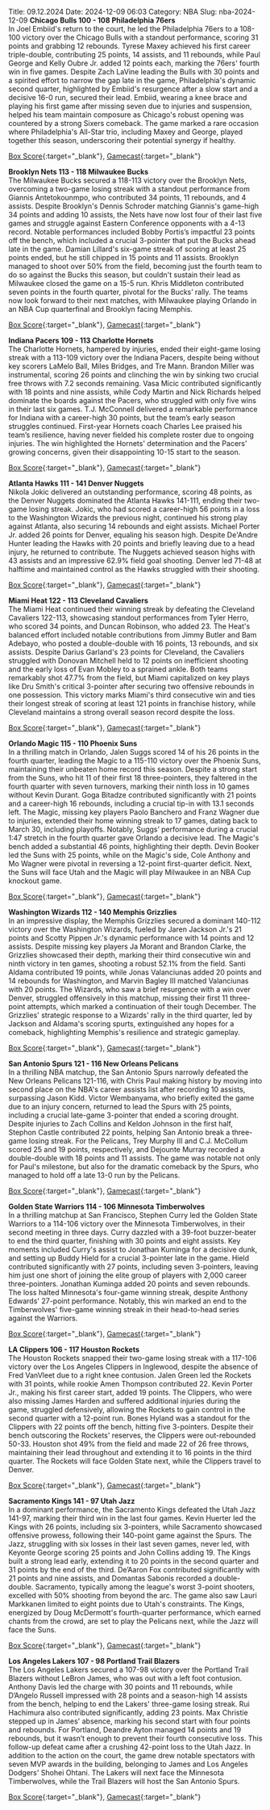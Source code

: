 Title: 09.12.2024
Date: 2024-12-09 06:03
Category: NBA 
Slug: nba-2024-12-09 
**Chicago Bulls 100 - 108 Philadelphia 76ers**  
In Joel Embiid's return to the court, he led the Philadelphia 76ers to a 108-100 victory over the Chicago Bulls with a standout performance, scoring 31 points and grabbing 12 rebounds. Tyrese Maxey achieved his first career triple-double, contributing 25 points, 14 assists, and 11 rebounds, while Paul George and Kelly Oubre Jr. added 12 points each, marking the 76ers' fourth win in five games. Despite Zach LaVine leading the Bulls with 30 points and a spirited effort to narrow the gap late in the game, Philadelphia's dynamic second quarter, highlighted by Embiid's resurgence after a slow start and a decisive 16-0 run, secured their lead. Embiid, wearing a knee brace and playing his first game after missing seven due to injuries and suspension, helped his team maintain composure as Chicago's robust opening was countered by a strong Sixers comeback. The game marked a rare occasion where Philadelphia's All-Star trio, including Maxey and George, played together this season, underscoring their potential synergy if healthy. 

[Box Score](/game/phi-vs-chi-0022400347/box-score){:target="_blank"}, [Gamecast](/game/phi-vs-chi-0022400347){:target="_blank"}<br>

**Brooklyn Nets 113 - 118 Milwaukee Bucks**  
The Milwaukee Bucks secured a 118-113 victory over the Brooklyn Nets, overcoming a two-game losing streak with a standout performance from Giannis Antetokounmpo, who contributed 34 points, 11 rebounds, and 4 assists. Despite Brooklyn's Dennis Schroder matching Giannis's game-high 34 points and adding 10 assists, the Nets have now lost four of their last five games and struggle against Eastern Conference opponents with a 4-13 record. Notable performances included Bobby Portis’s impactful 23 points off the bench, which included a crucial 3-pointer that put the Bucks ahead late in the game. Damian Lillard's six-game streak of scoring at least 25 points ended, but he still chipped in 15 points and 11 assists. Brooklyn managed to shoot over 50% from the field, becoming just the fourth team to do so against the Bucks this season, but couldn't sustain their lead as Milwaukee closed the game on a 15-5 run. Khris Middleton contributed seven points in the fourth quarter, pivotal for the Bucks’ rally. The teams now look forward to their next matches, with Milwaukee playing Orlando in an NBA Cup quarterfinal and Brooklyn facing Memphis. 

[Box Score](/game/mil-vs-bkn-0022400348/box-score){:target="_blank"}, [Gamecast](/game/mil-vs-bkn-0022400348){:target="_blank"}<br>

**Indiana Pacers 109 - 113 Charlotte Hornets**  
The Charlotte Hornets, hampered by injuries, ended their eight-game losing streak with a 113-109 victory over the Indiana Pacers, despite being without key scorers LaMelo Ball, Miles Bridges, and Tre Mann. Brandon Miller was instrumental, scoring 26 points and clinching the win by sinking two crucial free throws with 7.2 seconds remaining. Vasa Micic contributed significantly with 18 points and nine assists, while Cody Martin and Nick Richards helped dominate the boards against the Pacers, who struggled with only five wins in their last six games. T.J. McConnell delivered a remarkable performance for Indiana with a career-high 30 points, but the team’s early season struggles continued. First-year Hornets coach Charles Lee praised his team’s resilience, having never fielded his complete roster due to ongoing injuries. The win highlighted the Hornets' determination and the Pacers’ growing concerns, given their disappointing 10-15 start to the season. 

[Box Score](/game/cha-vs-ind-0022400349/box-score){:target="_blank"}, [Gamecast](/game/cha-vs-ind-0022400349){:target="_blank"}<br>

**Atlanta Hawks 111 - 141 Denver Nuggets**  
Nikola Jokic delivered an outstanding performance, scoring 48 points, as the Denver Nuggets dominated the Atlanta Hawks 141-111, ending their two-game losing streak. Jokic, who had scored a career-high 56 points in a loss to the Washington Wizards the previous night, continued his strong play against Atlanta, also securing 14 rebounds and eight assists. Michael Porter Jr. added 26 points for Denver, equaling his season high. Despite De'Andre Hunter leading the Hawks with 20 points and briefly leaving due to a head injury, he returned to contribute. The Nuggets achieved season highs with 43 assists and an impressive 62.9% field goal shooting. Denver led 71-48 at halftime and maintained control as the Hawks struggled with their shooting. 

[Box Score](/game/den-vs-atl-0022400350/box-score){:target="_blank"}, [Gamecast](/game/den-vs-atl-0022400350){:target="_blank"}<br>

**Miami Heat 122 - 113 Cleveland Cavaliers**  
The Miami Heat continued their winning streak by defeating the Cleveland Cavaliers 122-113, showcasing standout performances from Tyler Herro, who scored 34 points, and Duncan Robinson, who added 23. The Heat's balanced effort included notable contributions from Jimmy Butler and Bam Adebayo, who posted a double-double with 16 points, 13 rebounds, and six assists. Despite Darius Garland's 23 points for Cleveland, the Cavaliers struggled with Donovan Mitchell held to 12 points on inefficient shooting and the early loss of Evan Mobley to a sprained ankle. Both teams remarkably shot 47.7% from the field, but Miami capitalized on key plays like Dru Smith's critical 3-pointer after securing two offensive rebounds in one possession. This victory marks Miami's third consecutive win and ties their longest streak of scoring at least 121 points in franchise history, while Cleveland maintains a strong overall season record despite the loss. 

[Box Score](/game/cle-vs-mia-0022400351/box-score){:target="_blank"}, [Gamecast](/game/cle-vs-mia-0022400351){:target="_blank"}<br>

**Orlando Magic 115 - 110 Phoenix Suns**  
In a thrilling match in Orlando, Jalen Suggs scored 14 of his 26 points in the fourth quarter, leading the Magic to a 115-110 victory over the Phoenix Suns, maintaining their unbeaten home record this season. Despite a strong start from the Suns, who hit 11 of their first 18 three-pointers, they faltered in the fourth quarter with seven turnovers, marking their ninth loss in 10 games without Kevin Durant. Goga Bitadze contributed significantly with 21 points and a career-high 16 rebounds, including a crucial tip-in with 13.1 seconds left. The Magic, missing key players Paolo Banchero and Franz Wagner due to injuries, extended their home winning streak to 17 games, dating back to March 30, including playoffs. Notably, Suggs’ performance during a crucial 1:47 stretch in the fourth quarter gave Orlando a decisive lead. The Magic's bench added a substantial 46 points, highlighting their depth. Devin Booker led the Suns with 25 points, while on the Magic's side, Cole Anthony and Mo Wagner were pivotal in reversing a 12-point first-quarter deficit. Next, the Suns will face Utah and the Magic will play Milwaukee in an NBA Cup knockout game. 

[Box Score](/game/phx-vs-orl-0022400352/box-score){:target="_blank"}, [Gamecast](/game/phx-vs-orl-0022400352){:target="_blank"}<br>

**Washington Wizards 112 - 140 Memphis Grizzlies**  
In an impressive display, the Memphis Grizzlies secured a dominant 140-112 victory over the Washington Wizards, fueled by Jaren Jackson Jr.'s 21 points and Scotty Pippen Jr.'s dynamic performance with 14 points and 12 assists. Despite missing key players Ja Morant and Brandon Clarke, the Grizzlies showcased their depth, marking their third consecutive win and ninth victory in ten games, shooting a robust 52.1% from the field. Santi Aldama contributed 19 points, while Jonas Valanciunas added 20 points and 14 rebounds for Washington, and Marvin Bagley III matched Valanciunas with 20 points. The Wizards, who saw a brief resurgence with a win over Denver, struggled offensively in this matchup, missing their first 11 three-point attempts, which marked a continuation of their tough December. The Grizzlies' strategic response to a Wizards' rally in the third quarter, led by Jackson and Aldama's scoring spurts, extinguished any hopes for a comeback, highlighting Memphis's resilience and strategic gameplay. 

[Box Score](/game/mem-vs-was-0022400353/box-score){:target="_blank"}, [Gamecast](/game/mem-vs-was-0022400353){:target="_blank"}<br>

**San Antonio Spurs 121 - 116 New Orleans Pelicans**  
In a thrilling NBA matchup, the San Antonio Spurs narrowly defeated the New Orleans Pelicans 121-116, with Chris Paul making history by moving into second place on the NBA's career assists list after recording 10 assists, surpassing Jason Kidd. Victor Wembanyama, who briefly exited the game due to an injury concern, returned to lead the Spurs with 25 points, including a crucial late-game 3-pointer that ended a scoring drought. Despite injuries to Zach Collins and Keldon Johnson in the first half, Stephon Castle contributed 22 points, helping San Antonio break a three-game losing streak. For the Pelicans, Trey Murphy III and C.J. McCollum scored 25 and 19 points, respectively, and Dejounte Murray recorded a double-double with 18 points and 11 assists. The game was notable not only for Paul's milestone, but also for the dramatic comeback by the Spurs, who managed to hold off a late 13-0 run by the Pelicans. 

[Box Score](/game/nop-vs-sas-0022400354/box-score){:target="_blank"}, [Gamecast](/game/nop-vs-sas-0022400354){:target="_blank"}<br>

**Golden State Warriors 114 - 106 Minnesota Timberwolves**  
In a thrilling matchup at San Francisco, Stephen Curry led the Golden State Warriors to a 114-106 victory over the Minnesota Timberwolves, in their second meeting in three days. Curry dazzled with a 39-foot buzzer-beater to end the third quarter, finishing with 30 points and eight assists. Key moments included Curry's assist to Jonathan Kuminga for a decisive dunk, and setting up Buddy Hield for a crucial 3-pointer late in the game. Hield contributed significantly with 27 points, including seven 3-pointers, leaving him just one short of joining the elite group of players with 2,000 career three-pointers. Jonathan Kuminga added 20 points and seven rebounds. The loss halted Minnesota's four-game winning streak, despite Anthony Edwards' 27-point performance. Notably, this win marked an end to the Timberwolves' five-game winning streak in their head-to-head series against the Warriors. 

[Box Score](/game/min-vs-gsw-0022400355/box-score){:target="_blank"}, [Gamecast](/game/min-vs-gsw-0022400355){:target="_blank"}<br>

**LA Clippers 106 - 117 Houston Rockets**  
The Houston Rockets snapped their two-game losing streak with a 117-106 victory over the Los Angeles Clippers in Inglewood, despite the absence of Fred VanVleet due to a right knee contusion. Jalen Green led the Rockets with 31 points, while rookie Amen Thompson contributed 22. Kevin Porter Jr., making his first career start, added 19 points. The Clippers, who were also missing James Harden and suffered additional injuries during the game, struggled defensively, allowing the Rockets to gain control in the second quarter with a 12-point run. Bones Hyland was a standout for the Clippers with 22 points off the bench, hitting five 3-pointers. Despite their bench outscoring the Rockets' reserves, the Clippers were out-rebounded 50-33. Houston shot 49% from the field and made 22 of 26 free throws, maintaining their lead throughout and extending it to 16 points in the third quarter. The Rockets will face Golden State next, while the Clippers travel to Denver. 

[Box Score](/game/hou-vs-lac-0022400356/box-score){:target="_blank"}, [Gamecast](/game/hou-vs-lac-0022400356){:target="_blank"}<br>

**Sacramento Kings 141 - 97 Utah Jazz**  
In a dominant performance, the Sacramento Kings defeated the Utah Jazz 141-97, marking their third win in the last four games. Kevin Huerter led the Kings with 26 points, including six 3-pointers, while Sacramento showcased offensive prowess, following their 140-point game against the Spurs. The Jazz, struggling with six losses in their last seven games, never led, with Keyonte George scoring 25 points and John Collins adding 19. The Kings built a strong lead early, extending it to 20 points in the second quarter and 31 points by the end of the third. De’Aaron Fox contributed significantly with 21 points and nine assists, and Domantas Sabonis recorded a double-double. Sacramento, typically among the league's worst 3-point shooters, excelled with 50% shooting from beyond the arc. The game also saw Lauri Markkanen limited to eight points due to Utah's constraints. The Kings, energized by Doug McDermott's fourth-quarter performance, which earned chants from the crowd, are set to play the Pelicans next, while the Jazz will face the Suns. 

[Box Score](/game/uta-vs-sac-0022400357/box-score){:target="_blank"}, [Gamecast](/game/uta-vs-sac-0022400357){:target="_blank"}<br>

**Los Angeles Lakers 107 - 98 Portland Trail Blazers**  
The Los Angeles Lakers secured a 107-98 victory over the Portland Trail Blazers without LeBron James, who was out with a left foot contusion. Anthony Davis led the charge with 30 points and 11 rebounds, while D’Angelo Russell impressed with 28 points and a season-high 14 assists from the bench, helping to end the Lakers' three-game losing streak. Rui Hachimura also contributed significantly, adding 23 points. Max Christie stepped up in James' absence, marking his second start with four points and rebounds. For Portland, Deandre Ayton managed 14 points and 19 rebounds, but it wasn’t enough to prevent their fourth consecutive loss. This follow-up defeat came after a crushing 42-point loss to the Utah Jazz. In addition to the action on the court, the game drew notable spectators with seven MVP awards in the building, belonging to James and Los Angeles Dodgers' Shohei Ohtani. The Lakers will next face the Minnesota Timberwolves, while the Trail Blazers will host the San Antonio Spurs. 

[Box Score](/game/por-vs-lal-0022400358/box-score){:target="_blank"}, [Gamecast](/game/por-vs-lal-0022400358){:target="_blank"}<br>

